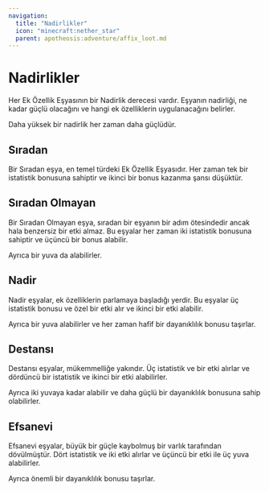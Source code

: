 ```yaml
---
navigation:
  title: "Nadirlikler"
  icon: "minecraft:nether_star"
  parent: apotheosis:adventure/affix_loot.md
---
```


# Nadirlikler

Her Ek Özellik Eşyasının bir <Color id="blue">Nadirlik</Color> derecesi vardır. Eşyanın nadirliği, ne kadar güçlü olacağını ve hangi ek özelliklerin uygulanacağını belirler.

Daha yüksek bir nadirlik her zaman daha güçlüdür.

## Sıradan

Bir <Color hex="#808080">Sıradan</Color> eşya, en temel türdeki Ek Özellik Eşyasıdır. Her zaman tek bir istatistik bonusuna sahiptir ve ikinci bir bonus kazanma şansı düşüktür.

## Sıradan Olmayan

Bir <Color hex="#33FF33">Sıradan Olmayan</Color> eşya, sıradan bir eşyanın bir adım ötesindedir ancak hala benzersiz bir etki almaz. Bu eşyalar her zaman iki istatistik bonusuna sahiptir ve üçüncü bir bonus alabilir.

Ayrıca bir yuva da alabilirler.

## Nadir

<Color hex="#5555FF">Nadir</Color> eşyalar, ek özelliklerin parlamaya başladığı yerdir. Bu eşyalar üç istatistik bonusu ve özel bir etki alır ve ikinci bir etki alabilir.

Ayrıca bir yuva alabilirler ve her zaman hafif bir dayanıklılık bonusu taşırlar.

## Destansı

<Color hex="#BB00BB">Destansı</Color> eşyalar, mükemmelliğe yakındır. Üç istatistik ve bir etki alırlar ve dördüncü bir istatistik ve ikinci bir etki alabilirler.

Ayrıca iki yuvaya kadar alabilir ve daha güçlü bir dayanıklılık bonusuna sahip olabilirler.

## Efsanevi

<Color hex="#ED7014">Efsanevi</Color> eşyalar, büyük bir güçle kaybolmuş bir varlık tarafından dövülmüştür. Dört istatistik ve iki etki alırlar ve üçüncü bir etki ile üç yuva alabilirler.

Ayrıca önemli bir dayanıklılık bonusu taşırlar.

